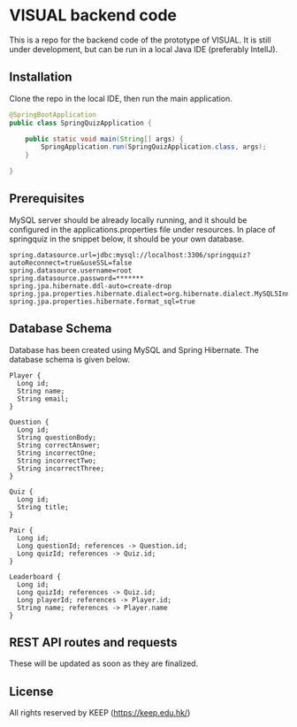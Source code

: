# VISUAL backend code

This is a repo for the backend code of the prototype of VISUAL. It is still under development, but can be run in a local Java IDE (preferably IntellJ).
## Installation

Clone the repo in the local IDE, then run the main application.

```java
@SpringBootApplication
public class SpringQuizApplication {

	public static void main(String[] args) {
		SpringApplication.run(SpringQuizApplication.class, args);
	}

}
```

## Prerequisites
MySQL server should be already locally running, and it should be configured in the applications.properties file under resources. In place of springquiz in the snippet below, it should be your own database.

```properties
spring.datasource.url=jdbc:mysql://localhost:3306/springquiz?autoReconnect=true&useSSL=false
spring.datasource.username=root
spring.datasource.password=*******
spring.jpa.hibernate.ddl-auto=create-drop
spring.jpa.properties.hibernate.dialect=org.hibernate.dialect.MySQL5InnoDBDialect
spring.jpa.properties.hibernate.format_sql=true
```

## Database Schema
Database has been created using MySQL and Spring Hibernate. The database schema is given below.
```
Player {
  Long id;
  String name;
  String email;
}

Question {
  Long id;
  String questionBody;
  String correctAnswer;
  String incorrectOne;
  String incorrectTwo;
  String incorrectThree;
}

Quiz {
  Long id;
  String title;
}

Pair {
  Long id;
  Long questionId; references -> Question.id;
  Long quizId; references -> Quiz.id;
}

Leaderboard {
  Long id;
  Long quizId; references -> Quiz.id;
  Long playerId; references -> Player.id;
  String name; references -> Player.name
}
```

## REST API routes and requests
These will be updated as soon as they are finalized.




## License
All rights reserved by KEEP (https://keep.edu.hk/)
